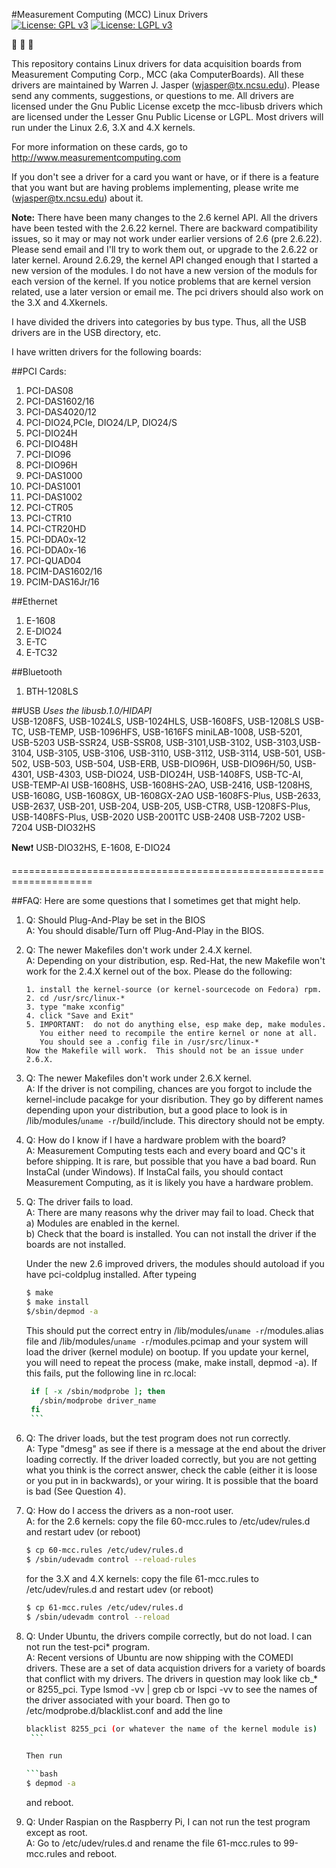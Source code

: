 #Measurement Computing (MCC) Linux Drivers  
[![License: GPL v3](https://img.shields.io/badge/License-GPL%20v3-blue.svg)](http://www.gnu.org/licenses/gpl-3.0)
[![License: LGPL v3](https://img.shields.io/badge/License-LGPL%20v3-blue.svg)](http://www.gnu.org/licenses/lgpl-3.0)

:hear_no_evil: :see_no_evil: :speak_no_evil:

This repository contains Linux drivers for data acquisition boards from
Measurement Computing Corp., MCC (aka ComputerBoards).  All these drivers are
maintained by Warren J. Jasper (wjasper@tx.ncsu.edu).  Please send any
comments, suggestions, or questions to me.  All drivers are licensed
under the Gnu Public License excetp the mcc-libusb drivers which are
licensed under the Lesser Gnu Public License or LGPL.  Most drivers
will run under the Linux 2.6, 3.X and 4.X kernels.


For more information on these cards, go to 
http://www.measurementcomputing.com

If you don't see a driver for a card you want or have, or if there is
a feature that you want but are having problems implementing, please
write me (wjasper@tx.ncsu.edu) about it.

**Note:** There have been many changes to the 2.6 kernel API.  All the
drivers have been tested with the 2.6.22 kernel.  There are backward
compatibility issues, so it may or may not work under earlier versions
of 2.6 (pre 2.6.22).  Please send email and I'll try to work them out,
or upgrade to the 2.6.22 or later kernel.  Around 2.6.29, the kernel
API changed enough that I started a new version of the modules. I do
not have a new version of the moduls for each version of the kernel.
If you notice problems that are kernel version related, use a later
version or email me.  The pci drivers should also work on the 3.X and 4.Xkernels.

I have divided the drivers into categories by bus type.  Thus, all the
USB drivers are in the USB directory, etc.  

I have written drivers for the following boards:

##PCI Cards:
1. PCI-DAS08                              
2. PCI-DAS1602/16                        
3. PCI-DAS4020/12                         
4. PCI-DIO24,PCIe, DIO24/LP, DIO24/S      
5. PCI-DIO24H                            
6. PCI-DIO48H                             
7. PCI-DIO96                              
8. PCI-DIO96H                             
9. PCI-DAS1000                            
10. PCI-DAS1001                            
11. PCI-DAS1002                            
12. PCI-CTR05                              
13. PCI-CTR10                             
14. PCI-CTR20HD                            
15. PCI-DDA0x-12                           
16. PCI-DDA0x-16                           
17. PCI-QUAD04
18. PCIM-DAS1602/16
19. PCIM-DAS16Jr/16

##Ethernet
1. E-1608 
2. E-DIO24
3. E-TC 
4. E-TC32

##Bluetooth
1. BTH-1208LS

##USB
*Uses the libusb.1.0/HIDAPI*   
   USB-1208FS, USB-1024LS, USB-1024HLS, USB-1608FS, USB-1208LS
   USB-TC, USB-TEMP, USB-1096HFS, USB-1616FS miniLAB-1008, USB-5201, USB-5203
   USB-SSR24, USB-SSR08, USB-3101,USB-3102, USB-3103,USB-3104, USB-3105, 
   USB-3106, USB-3110, USB-3112, USB-3114, 
   USB-501, USB-502, USB-503, USB-504, USB-ERB, USB-DIO96H, USB-DIO96H/50, 
   USB-4301, USB-4303, USB-DIO24, USB-DIO24H, USB-1408FS, USB-TC-AI, USB-TEMP-AI
   USB-1608HS, USB-1608HS-2AO, USB-2416, USB-1208HS, USB-1608G, USB-1608GX, UB-1608GX-2AO
   USB-1608FS-Plus, USB-2633, USB-2637, USB-201, USB-204, USB-205, USB-CTR8, USB-1208FS-Plus,
   USB-1408FS-Plus, USB-2020 USB-2001TC USB-2408 USB-7202 USB-7204 USB-DIO32HS

**New**:heavy_exclamation_mark: USB-DIO32HS, E-1608, E-DIO24

====================================================================

##FAQ:  Here are some questions that I sometimes get that might help.

1. Q: Should Plug-And-Play be set in the BIOS  
   A: You should disable/Turn off Plug-And-Play in the BIOS.

2. Q: The newer Makefiles don't work under 2.4.X kernel.  
   A: Depending on your distribution, esp. Red-Hat, the new Makefile won't
      work for the 2.4.X kernel out of the box.  Please do the following:
       
       1. install the kernel-source (or kernel-sourcecode on Fedora) rpm. 
       2. cd /usr/src/linux-*
       3. type "make xconfig"
       4. click "Save and Exit"
       5. IMPORTANT:  do not do anything else, esp make dep, make modules.
          You either need to recompile the entire kernel or none at all.
          You should see a .config file in /usr/src/linux-*
       Now the Makefile will work.  This should not be an issue under 2.6.X.

3. Q: The newer Makefiles don't work under 2.6.X kernel.  
   A: If the driver is not compiling, chances are you forgot to include the
      kernel-include pacakge for your disribution.  They go by different names depending
      upon your distribution, but a good place to look is in /lib/modules/`uname -r`/build/include.
      This directory should not be empty.

4. Q: How do I know if I have a hardware problem with the board?  
   A: Measurement Computing tests each and every board and QC's it before
   shipping.  It is rare, but possible that you have a bad board. Run InstaCal (under Windows). If InstaCal fails, you should
   contact Measurement Computing, as it is likely you have a hardware problem.
      
5. Q: The driver fails to load.  
   A: There are many reasons why the driver may fail to load.  Check that  
        a) Modules are enabled in the kernel.  
        b) Check that the board is installed.  You can not install the driver
           if the boards are not installed.  

    Under the new 2.6 improved drivers, the modules should autoload if
    you have pci-coldplug installed.  After typeing

    ```bash
    $ make
    $ make install
    $/sbin/depmod -a
    ```
    
    This should put the correct entry in /lib/modules/`uname -r`/modules.alias file and 
    /lib/modules/`uname -r`/modules.pcimap
    and your system will load the driver (kernel module) on bootup.  If you update
    your kernel, you will need to repeat the process (make, make install, depmod -a).
    If this fails, put the following line in rc.local:
        
      ```bash
       if [ -x /sbin/modprobe ]; then
         /sbin/modprobe driver_name
       fi
       ```

6. Q: The driver loads, but the test program does not run correctly.  
   A: Type "dmesg" as see if there is a message at the end about the driver
      loading correctly. If the driver loaded correctly, but you are not getting
      what you think is the correct answer, check the cable (either it is loose or
      you put in in backwards), or your wiring.  It is possible that the board is bad
      (See Question 4).

7.  Q: How do I access the drivers as a non-root user.  
    A: for the 2.6 kernels: copy the file 60-mcc.rules to /etc/udev/rules.d and restart udev (or reboot)  
     
     ```bash
     $ cp 60-mcc.rules /etc/udev/rules.d  
     $ /sbin/udevadm control --reload-rules
     ```

     for the 3.X and 4.X kernels: copy the file 61-mcc.rules to /etc/udev/rules.d and restart udev (or reboot)
     
     ```bash
     $ cp 61-mcc.rules /etc/udev/rules.d  
     $ /sbin/udevadm control --reload 
     ````

8. Q: Under Ubuntu, the drivers compile correctly, but do not load.  I can not run the test-pci* program.  
   A: Recent versions of Ubuntu are now shipping with the COMEDI drivers.  These are a set of
      data acquistion drivers for a variety of boards that conflict with my drivers.  The drivers
      in question may look like cb_* or 8255_pci.  Type lsmod -vv | grep cb  or lspci -vv to 
      see the names of the driver associated with your board.  Then go to /etc/modprobe.d/blacklist.conf
      and add the line
      
      ```bash
      blacklist 8255_pci (or whatever the name of the kernel module is)
       ```
      
      Then run 
     
     ```bash
      $ depmod -a 
      ```
      and reboot. 

9. Q: Under Raspian on the Raspberry Pi, I can not run the test program except as root.  
   A: Go to /etc/udev/rules.d and rename the file 61-mcc.rules to 99-mcc.rules and reboot.
   
   
